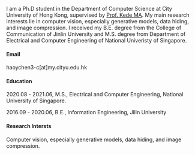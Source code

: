 
I am a Ph.D student in the Department of Computer Science at City University of Hong Kong, supervised by <a href="https://kedema.org/">Prof. Kede MA</a>. My main research interests lie in computer vision, especially generative models, data hiding, and image compression. I received my B.E. degree from the College of Communication of Jinlin University and M.S. degree from Department of Electrical and Computer Engineering of National Univeristy of Singapore.

#### Email
haoychen3-c[at]my.cityu.edu.hk

#### Education
2020.08 - 2021.06, M.S., Electrical and Computer Engineering, National University of Singapore.

2016.09 - 2020.06, B.E., Information Engineering, Jilin University

#### Research Intersts
Computer vision, especially generative models, data hiding, and image compression.
